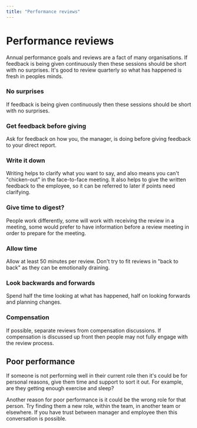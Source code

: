 ```yaml
---
title: "Performance reviews"
---
```

# Performance reviews

Annual performance goals and reviews are a fact of many organisations.  If feedback is being given continuously then these sessions should be short with no surprises.  It's good to review quarterly so what has happened is fresh in peoples minds.

### No surprises

If feedback is being given continuously then these sessions should be short with no surprises.  

### Get feedback before giving

Ask for feedback on how you, the manager, is doing before giving feedback to your direct report.

### Write it down

Writing helps to clarify what you want to say, and also means you can't "chicken-out" in the face-to-face meeting.  It also helps to give the written feedback to the employee, so it can be referred to later if points need clarifying.

### Give time to digest?

People work differently, some will work with receiving the review in a meeting, some would prefer to have information before a review meeting in order to prepare for the meeting.

### Allow time

Allow at least 50 minutes per review.  Don't try to fit reviews in "back to back" as they can be emotionally draining.

### Look backwards and forwards

Spend half the time looking at what has happened, half on looking forwards and planning changes.

### Compensation

If possible, separate reviews from compensation discussions.  If compensation is discussed up front then people may not fully engage with the review process.

## Poor performance

If someone is not performing well in their current role then it's could be for personal reasons, give them time and support to sort it out.  For example, are they getting enough exercise and sleep?  

Another reason for poor performance is it could be the wrong role for that person.  Try finding them a new role, within the team, in another team or elsewhere.  If you have trust between manager and employee then this conversation is possible.